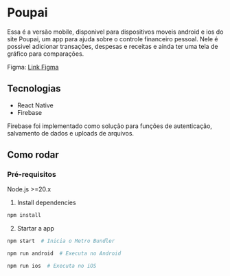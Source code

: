 # Poupai

Essa é a versão mobile, disponivel para dispositivos moveis android e ios do site Poupai, um app para ajuda sobre o controle financeiro pessoal. 
Nele é possivel adicionar transações, despesas e receitas e ainda ter uma tela de gráfico para comparações.

Figma: [Link Figma](https://www.figma.com/design/lVpj5m1jJ532gIgRZkfVvd/SafeMoney-2.0?node-id=0-1&t=5BrJxdbhfrdaNJ5f-1)

## Tecnologias
- React Native
- Firebase

Firebase foi implementado como solução para funções de autenticação, salvamento de dados e uploads de arquivos.

## Como rodar

### Pré-requisitos
Node.js >=20.x

1. Install dependencies

```bash
npm install
```

2. Startar a app

```bash 
npm start  # Inicia o Metro Bundler
```
```bash
npm run android  # Executa no Android
````
```bash
npm run ios  # Executa no iOS
````
